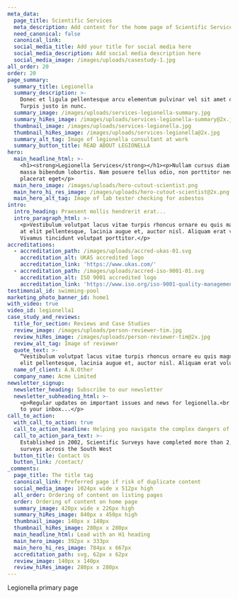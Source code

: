 ```yaml
---
meta_data:
  page_title: Scientific Services
  meta_description: Add content for the home page of Scientific Services here...
  need_canonical: false
  canonical_link:
  social_media_title: Add your title for social media here
  social_media_description: Add social media description here
  social_media_image: /images/uploads/casestudy-1.jpg
all_order: 20
order: 20
page_summary:
  summary_title: Legionella
  summary_description: >-
    Donec et ligula pellentesque arcu elementum pulvinar vel sit amet dolor.
    Turpis justo in nunc.
  summary_image: /images/uploads/services-legionella-summary.jpg
  summary_hiRes_image: /images/uploads/services-legionella-summary@2x.jpg
  thumbnail_image: /images/uploads/services-legionella.jpg
  thumbnail_hiRes_image: /images/uploads/services-legionella@2x.jpg
  summary_alt_tag: Image of legionella consultant at work
  summary_button_title: READ ABOUT LEGIONELLA
hero:
  main_headline_html: >-
    <h1><strong>Legionella Services</strong></h1><p>Nullam cursus diam vitae
    massa bibendum lobortis. Nam posuere tellus odio, non porttitor neque
    placerat eget</p>
  main_hero_image: /images/uploads/hero-cutout-scientist.png
  main_hero_hi_res_image: /images/uploads/hero-cutout-scientist@2x.png
  main_hero_alt_tag: Image of lab tester checking for asbestos
intro:
  intro_heading: Praesent mollis hendrerit erat...
  intro_paragraph_html: >-
    <p>Vestibulum volutpat lacus vitae turpis rhoncus ornare eu quis magna. In
    at elit pellentesque, lacinia augue et, auctor nisl. Aliquam erat volutpat.
    Vivamus tincidunt volutpat porttitor.</p>
accreditations:
  - accreditation_path: /images/uploads/accred-ukas-01.svg
    accreditation_alt: UKAS accredited logo
    accreditation_link: 'https://www.ukas.com/'
  - accreditation_path: /images/uploads/accred-iso-9001-01.svg
    accreditation_alt: ISO 9001 accredited logo
    accreditation_link: 'https://www.iso.org/iso-9001-quality-management.html'
testimonial_id: swimming-pool
marketing_photo_banner_id: home1
with_video: true
video_id: legionella1
case_study_and_reviews:
  title_for_section: Reviews and Case Studies
  review_image: /images/uploads/person-reviewer-tim.jpg
  review_hiRes_image: /images/uploads/person-reviewer-tim@2x.jpg
  review_alt_tag: Image of reviewer
  quote_text: >-
    “Vestibulum volutpat lacus vitae turpis rhoncus ornare eu quis magna. In at
    elit pellentesque, lacinia augue et, auctor nisl. Aliquam erat volutpat. ”
  name_of_client: A.N.Other
  company_name: Acme Limited
newsletter_signup:
  newsletter_heading: Subscribe to our newsletter
  newsletter_subheading_html: >-
    <p>Regular updates on important issues and news for legionella.<br />Direct
    to your inbox...</p>
call_to_action:
  with_call_to_action: true
  call_to_action_headline: Helping you navigate the complex dangers of legionella
  call_to_action_para_text: >-
    Established in 2002, Scientific Surveys have completed more than 2,500
    surveys across the South West
  button_title: Contact Us
  button_link: /contact/
_comments:
  page_title: The title tag
  canonical_link: Preferred page if risk of duplicate content
  social_media_image: 1024px wide x 512px high
  all_order: Ordering of content on listing pages
  order: Ordering of content on home page
  summary_image: 420px wide x 226px high
  summary_hiRes_image: 840px x 450px high
  thumbnail_image: 140px x 140px
  thumbnail_hiRes_image: 280px x 280px
  main_headline_html: Lead with an H1 heading
  main_hero_image: 392px x 333px
  main_hero_hi_res_image: 784px x 667px
  accreditation_path: svg, 62px x 62px
  review_image: 140px x 140px
  review_hiRes_image: 280px x 280px
---
```


Legionella primary page
